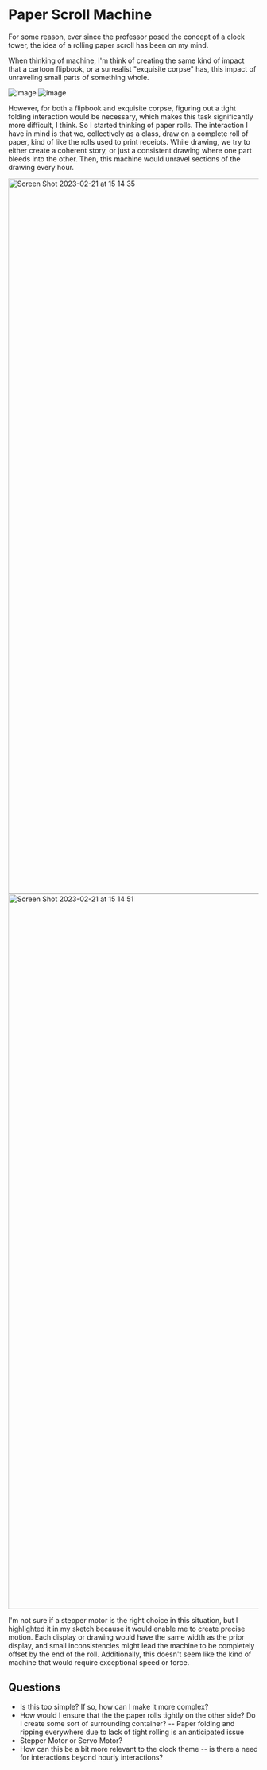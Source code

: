# Paper Scroll Machine

For some reason, ever since the professor posed the concept of a clock tower, the idea of a rolling paper scroll has been on my mind. 

When thinking of machine, I'm think of creating the same kind of impact that a cartoon flipbook, or a surrealist "exquisite corpse" has, this impact of unraveling small parts of something whole.

![image](https://user-images.githubusercontent.com/57350290/220331318-84366bc0-ba5b-4209-aa53-c57ba23b70e3.png)
![image](https://user-images.githubusercontent.com/57350290/220331504-e69edf6a-29b2-4262-b0b3-3802cc632ec3.png)

However, for both a flipbook and exquisite corpse, figuring out a tight folding interaction would be necessary, which makes this task significantly more difficult, I think. So I started thinking of paper rolls. 
The interaction I have in mind is that we, collectively as a class, draw on a complete roll of paper, kind of like the rolls used to print receipts. While drawing, we try to either create a coherent story, or just a consistent drawing where one part bleeds into the other. Then, this machine would unravel sections of the drawing every hour.


<img width="1440" alt="Screen Shot 2023-02-21 at 15 14 35" src="https://user-images.githubusercontent.com/57350290/220332083-2a57b1fe-b94a-4e49-88e7-e40f3443f155.png">
<img width="1440" alt="Screen Shot 2023-02-21 at 15 14 51" src="https://user-images.githubusercontent.com/57350290/220332281-006ed2fe-7281-4299-9e34-97a4a773c2f8.png">


I'm not sure if a stepper motor is the right choice in this situation, but I highlighted it in my sketch because it would enable me to create precise motion. Each display or drawing would have the same width as the prior display, and small inconsistencies might lead the machine to be completely offset by the end of the roll. Additionally, this doesn't seem like the kind of machine that would require exceptional speed or force. 

## Questions

* Is this too simple? If so, how can I make it more complex?
*  How would I ensure that the the paper rolls tightly on the other side? Do I create some sort of surrounding container? -- Paper folding and ripping everywhere due to lack of tight rolling is an anticipated issue
*  Stepper Motor or Servo Motor? 
*  How can this be a bit more relevant to the clock theme -- is there a need for interactions beyond hourly interactions?
